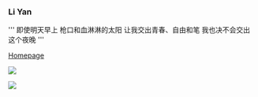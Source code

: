 ### Li Yan

'''
即使明天早上
枪口和血淋淋的太阳
让我交出青春、自由和笔
我也决不会交出这个夜晚
'''

[Homepage](https://liyan.moe)

![](https://github-readme-stats.vercel.app/api?username=liyanqwq&show_icons=true&theme=default&count_private=true&hide_title=true)

![](https://github-readme-stats.vercel.app/api/top-langs/?username=liyanqwq&show_icons=true&layout=compact&count_private=true&hide_title=true&theme=default)
